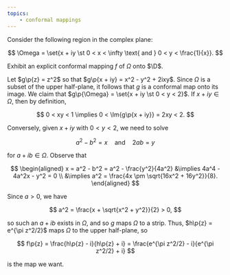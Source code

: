 ```yaml
---
topics:
    - conformal mappings
---
```


<problem>

Consider the following region in the complex plane:

$$
\Omega = \set{x + iy \st 0 < x < \infty \text{ and } 0 < y < \frac{1}{x}}.
$$

Exhibit an explicit conformal mapping $f$ of $\Omega$ onto $\D$.

</problem>

<solution>

Let $g\p{z} = z^2$ so that $g\p{x + iy} = x^2 - y^2 + 2ixy$. Since $\Omega$ is a subset of the upper half-plane, it follows that $g$ is a conformal map onto its image. We claim that $g\p{\Omega} = \set{x + iy \st 0 < y < 2}$. If $x + iy \in \Omega$, then by definition,

$$
0 < xy < 1
\implies 0 < \Im{g\p{x + iy}} = 2xy < 2.
$$

Conversely, given $x + iy$ with $0 < y < 2$, we need to solve

$$
a^2 - b^2 = x
\quad\text{and}\quad
2ab = y
$$

for $a + ib \in \Omega$. Observe that

$$
\begin{aligned}
    x
        = a^2 - b^2
        = a^2 - \frac{y^2}{4a^2}
    &\implies
        4a^4 - 4a^2x - y^2 = 0 \\
    &\implies
        a^2 = \frac{4x \pm \sqrt{16x^2 + 16y^2}}{8}.
\end{aligned}
$$

Since $a > 0$, we have

$$
a^2
    = \frac{x + \sqrt{x^2 + y^2}}{2}
    > 0,
$$

so such an $a + ib$ exists in $\Omega$, and so $g$ maps $\Omega$ to a strip. Thus, $h\p{z} = e^{\pi z^2/2}$ maps $\Omega$ to the upper half-plane, so

$$
f\p{z}
    = \frac{h\p{z} - i}{h\p{z} + i}
    = \frac{e^{\pi z^2/2} - i}{e^{\pi z^2/2} + i}
$$

is the map we want.

</solution>
